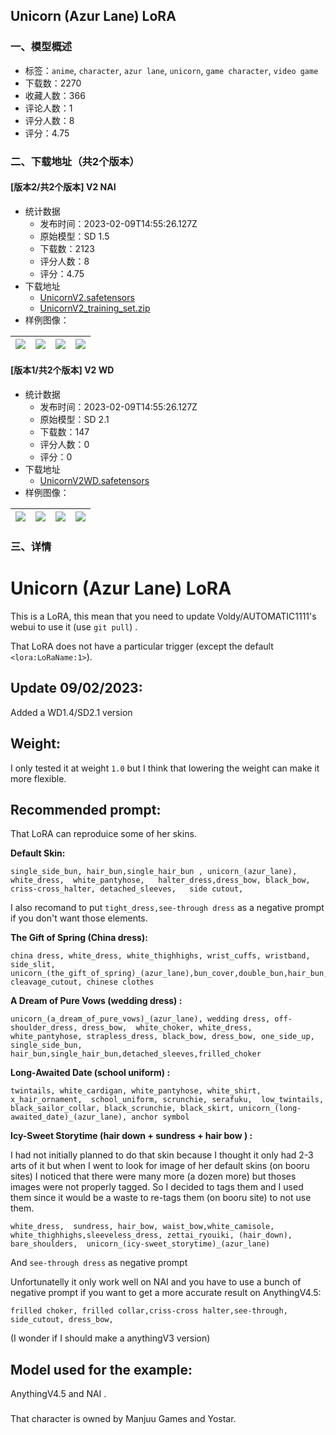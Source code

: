 ## Unicorn (Azur Lane) LoRA
### 一、模型概述

- 标签：`anime`, `character`, `azur lane`, `unicorn`, `game character`, `video game`
- 下载数：2270
- 收藏人数：366
- 评论人数：1
- 评分人数：8
- 评分：4.75

### 二、下载地址（共2个版本）

#### [版本2/共2个版本] V2 NAI

- 统计数据
  - 发布时间：2023-02-09T14:55:26.127Z
  - 原始模型：SD 1.5
  - 下载数：2123
  - 评分人数：8
  - 评分：4.75
- 下载地址
  - [UnicornV2.safetensors](https://civitai.com/api/download/models/8774)
  - [UnicornV2_training_set.zip](https://civitai.com/api/download/models/8774?type=Training%20Data)
- 样例图像：

| <img src="https://image.civitai.com/xG1nkqKTMzGDvpLrqFT7WA/daab8139-c31b-498e-976a-37746f988600/width=450/83743.jpeg" /> | <img src="https://image.civitai.com/xG1nkqKTMzGDvpLrqFT7WA/8a374153-2aee-4a47-8d50-44c3e9235900/width=450/83749.jpeg" /> | <img src="https://image.civitai.com/xG1nkqKTMzGDvpLrqFT7WA/d220b7ba-17d5-415e-59a5-72ec6fba3f00/width=450/83748.jpeg" /> | <img src="https://image.civitai.com/xG1nkqKTMzGDvpLrqFT7WA/3052983d-dba0-4e0d-a210-518dc66ea800/width=450/83747.jpeg" /> |
| ---- | ---- | ---- | ---- |

#### [版本1/共2个版本] V2 WD

- 统计数据
  - 发布时间：2023-02-09T14:55:26.127Z
  - 原始模型：SD 2.1
  - 下载数：147
  - 评分人数：0
  - 评分：0
- 下载地址
  - [UnicornV2WD.safetensors](https://civitai.com/api/download/models/9001)
- 样例图像：

| <img src="https://image.civitai.com/xG1nkqKTMzGDvpLrqFT7WA/5ef8e8a4-57cc-4e5b-083e-2d43ec5fce00/width=450/86141.jpeg" /> | <img src="https://image.civitai.com/xG1nkqKTMzGDvpLrqFT7WA/df6c7a2e-425b-46f0-6e28-6f9e872d9b00/width=450/86140.jpeg" /> | <img src="https://image.civitai.com/xG1nkqKTMzGDvpLrqFT7WA/b11cc86d-570a-438b-49f0-450e6da53700/width=450/86139.jpeg" /> | <img src="https://image.civitai.com/xG1nkqKTMzGDvpLrqFT7WA/b7fff412-9860-4e62-5cf1-adc7d9176000/width=450/86138.jpeg" /> |
| ---- | ---- | ---- | ---- |


### 三、详情
<h1>Unicorn (Azur Lane) LoRA</h1><p></p><p>This is a LoRA, this mean that you need to update Voldy/AUTOMATIC1111's webui to use it (use <code>git pull</code>) .</p><p></p><p>That LoRA does not have a particular trigger (except the default <code>&lt;lora:LoRaName:1&gt;</code>).</p><p></p><h2>Update 09/02/2023:</h2><p>Added a WD1.4/SD2.1  version</p><p></p><p></p><h2>Weight:</h2><p>I only tested it at weight <code>1.0</code> but I think that lowering the weight can make it more flexible.</p><p></p><p></p><h2>Recommended prompt:</h2><p>That LoRA can reproduice some of her skins.</p><p></p><p><strong>Default Skin:</strong></p><pre><code>single_side_bun, hair_bun,single_hair_bun , unicorn_(azur_lane),  white_dress,  white_pantyhose,   halter_dress,dress_bow, black_bow,  criss-cross_halter, detached_sleeves,   side cutout,</code></pre><p>I also recomand to put <code>tight_dress,see-through dress</code> as a negative prompt if you don't want those elements.</p><p></p><p><strong>The Gift of Spring (China dress):</strong></p><pre><code>china dress, white_dress, white_thighhighs, wrist_cuffs, wristband, side_slit, unicorn_(the_gift_of_spring)_(azur_lane),bun_cover,double_bun,hair_bun, cleavage_cutout, chinese clothes</code></pre><p></p><p><strong>A Dream of Pure Vows (wedding dress) :</strong></p><pre><code>unicorn_(a_dream_of_pure_vows)_(azur_lane), wedding dress, off-shoulder_dress, dress_bow,  white_choker, white_dress, white_pantyhose, strapless_dress, black_bow, dress_bow, one_side_up, single_side_bun, hair_bun,single_hair_bun,detached_sleeves,frilled_choker</code></pre><p><strong>Long-Awaited Date (school uniform) :</strong></p><p></p><p></p><p></p><pre><code>twintails, white_cardigan, white_pantyhose, white_shirt, x_hair_ornament,  school_uniform, scrunchie, serafuku,  low_twintails, black_sailor_collar, black_scrunchie, black_skirt, unicorn_(long-awaited_date)_(azur_lane), anchor symbol</code></pre><p></p><p><strong>Icy-Sweet Storytime (hair down + sundress + hair bow ) :</strong></p><p></p><p>I had not initially planned to do that skin because I thought it only had 2-3 arts of it but when I went to look for image of her default skins (on booru sites) I noticed that there were many more (a dozen more) but thoses images were not properly tagged. So I decided to tags them and I used them since it would be a waste to re-tags them (on booru site) to not use them.</p><p></p><pre><code>white_dress,  sundress, hair_bow, waist_bow,white_camisole, white_thighhighs,sleeveless_dress, zettai_ryouiki, (hair_down), bare_shoulders,  unicorn_(icy-sweet_storytime)_(azur_lane)  </code></pre><p>And <code>see-through dress</code> as negative prompt</p><p></p><p>Unfortunatelly it only work well on NAI and you have to use a bunch of negative prompt if you want to get a more accurate result on AnythingV4.5:</p><p><code>frilled choker, frilled collar,criss-cross halter,see-through, side_cutout, dress_bow,</code></p><p>(I wonder if I should make a anythingV3 version)</p><p></p><h3></h3><p></p><h2>Model used for the example:</h2><p>AnythingV4.5 and NAI .</p><h3></h3><p>That character is owned by Manjuu Games and Yostar.</p>